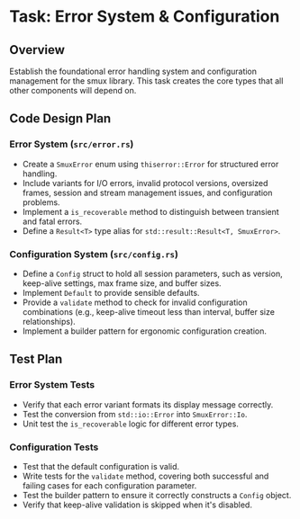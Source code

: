 # Task: Error System & Configuration

## Overview

Establish the foundational error handling system and configuration management for the smux library. This task creates the core types that all other components will depend on.

## Code Design Plan

### Error System (`src/error.rs`)

*   Create a `SmuxError` enum using `thiserror::Error` for structured error handling.
*   Include variants for I/O errors, invalid protocol versions, oversized frames, session and stream management issues, and configuration problems.
*   Implement a `is_recoverable` method to distinguish between transient and fatal errors.
*   Define a `Result<T>` type alias for `std::result::Result<T, SmuxError>`.

### Configuration System (`src/config.rs`)

*   Define a `Config` struct to hold all session parameters, such as version, keep-alive settings, max frame size, and buffer sizes.
*   Implement `Default` to provide sensible defaults.
*   Provide a `validate` method to check for invalid configuration combinations (e.g., keep-alive timeout less than interval, buffer size relationships).
*   Implement a builder pattern for ergonomic configuration creation.

## Test Plan

### Error System Tests

*   Verify that each error variant formats its display message correctly.
*   Test the conversion from `std::io::Error` into `SmuxError::Io`.
*   Unit test the `is_recoverable` logic for different error types.

### Configuration Tests

*   Test that the default configuration is valid.
*   Write tests for the `validate` method, covering both successful and failing cases for each configuration parameter.
*   Test the builder pattern to ensure it correctly constructs a `Config` object.
*   Verify that keep-alive validation is skipped when it's disabled.
